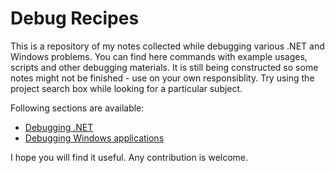 
Debug Recipes
=============

This is a repository of my notes collected while debugging various .NET and Windows problems. You can find here commands with example usages, scripts and other debugging materials.  It is still being constructed so some notes might not be finished - use on your own responsiblity. Try using the project search box while looking for a particular subject.

Following sections are available:

- [Debugging .NET](.net)
- [Debugging Windows applications](windows)

I hope you will find it useful. Any contribution is welcome.

